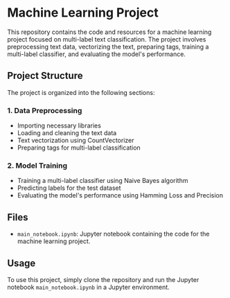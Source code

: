 # Machine Learning Project

This repository contains the code and resources for a machine learning project focused on multi-label text classification. The project involves preprocessing text data, vectorizing the text, preparing tags, training a multi-label classifier, and evaluating the model's performance.

## Project Structure

The project is organized into the following sections:

### 1. Data Preprocessing
- Importing necessary libraries
- Loading and cleaning the text data
- Text vectorization using CountVectorizer
- Preparing tags for multi-label classification

### 2. Model Training
- Training a multi-label classifier using Naive Bayes algorithm
- Predicting labels for the test dataset
- Evaluating the model's performance using Hamming Loss and Precision

## Files
- `main_notebook.ipynb`: Jupyter notebook containing the code for the machine learning project.

## Usage
To use this project, simply clone the repository and run the Jupyter notebook `main_notebook.ipynb` in a Jupyter environment.
